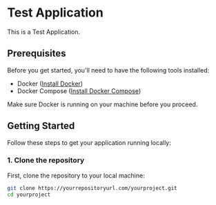 # Test Application

This is a Test Application.

## Prerequisites

Before you get started, you'll need to have the following tools installed:
- Docker ([Install Docker](https://docs.docker.com/get-docker/))
- Docker Compose ([Install Docker Compose](https://docs.docker.com/compose/install/))

Make sure Docker is running on your machine before you proceed.

## Getting Started

Follow these steps to get your application running locally:

### 1. Clone the repository

First, clone the repository to your local machine:

```bash
git clone https://yourrepositoryurl.com/yourproject.git
cd yourproject
